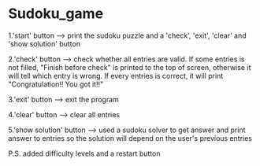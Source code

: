 # Sudoku_game
1.'start' button         --> print the sudoku puzzle and a 'check', 'exit', 'clear' and 'show solution' button

2.'check' button         --> check whether all entries are valid. 
                           If some entries is not filled, "Finish before check" is printed to the top of screen, 
                           otherwise it will tell which entry is wrong.
                           If every entries is correct, it will print "Congratulation!! You got it!!"
                           
3.'exit' button          --> exit the program 

4.'clear' button         --> clear all entries

5.'show solution' button --> used a sudoku solver to get answer and print answer to entries
                           so the solution will depend on the user's previous entries
                           
P.S. added difficulty levels and a restart button

